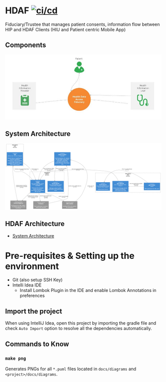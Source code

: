 # HDAF [![ci/cd](https://github.com/ProjectEKA/hdaf/workflows/GitHub%20Actions/badge.svg)](https://github.com/ProjectEKA/hdaf/actions)

Fiduciary/Trustee that manages patient consents, information flow between HIP and HDAF Clients
(HIU and Patient centric Mobile App)

## Components

![components](docs/diagrams/ProjectEKA-Simplified-Arch.jpg)

## System Architecture

![Architecture](docs/diagrams/architecture.png)

## HDAF Architecture

* [System Architecture](./docs/architecture.md)

# Pre-requisites & Setting up the environment

 * Git (also setup SSH Key)
 * Intelli Idea IDE
   * Install Lombok Plugin in the IDE and enable Lombok Annotations in preferences
 
## Import the project
When using IntelliJ Idea, open this project by importing the gradle file and check `Auto Import` option to resolve 
all the dependencies automatically.

## Commands to Know

### `make png`
Generates PNGs for all `*.puml` files located in `docs/diagrams` and `<project>/docs/diagrams`.
